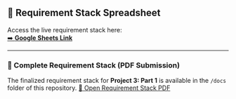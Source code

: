 ## 🧾 Requirement Stack Spreadsheet
Access the live requirement stack here:  
[➡️ **Google Sheets Link**](https://docs.google.com/spreadsheets/d/1tIHhPo6bOL9eVPZegeKziGUcNpKWi4lBoVX56LpTFzA/edit?usp=sharing)

---

### 📑 Complete Requirement Stack (PDF Submission)
The finalized requirement stack for **Project 3: Part 1** is available in the `/docs` folder of this repository.
[📄 Open Requirement Stack PDF](./docs/EECS581-RequirementStack.pdf)
